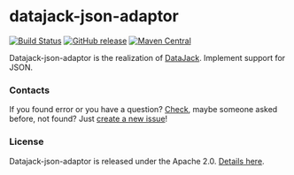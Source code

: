 # datajack-json-adaptor
[![Build Status](https://travis-ci.org/sbtqa/datajack-json-adaptor.svg?branch=master)](https://travis-ci.org/sbtqa/datajack-json-adaptor) [![GitHub release](https://img.shields.io/github/release/sbtqa/datajack-json-adaptor.svg?style=flat-square)](https://github.com/sbtqa/datajack-json-adaptor/releases) [![Maven Central](https://img.shields.io/maven-central/v/ru.sbtqa.tag/swing-back.svg)](https://mvnrepository.com/artifact/ru.sbtqa.tag/datajack-json-adaptor)

Datajack-json-adaptor is the realization of [DataJack](https://github.com/sbtqa/datajack). Implement support for JSON.

### Contacts
If you found error or you have a question? [Check](https://github.com/sbtqa/datajack-json-adaptor/issues), maybe someone asked before, not found? Just [create a new issue](https://github.com/sbtqa/datajack-json-adaptor/issues/new)!

### License 
Datajack-json-adaptor is released under the Apache 2.0. [Details here](https://github.com/sbtqa/datajack-json-adaptor/blob/master/LICENSE).

